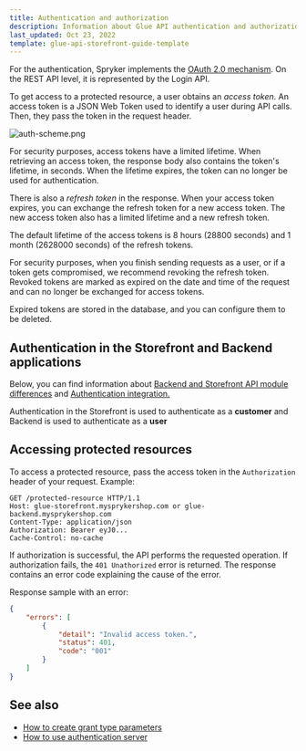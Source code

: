 ```yaml
---
title: Authentication and authorization
description: Information about Glue API authentication and authorization.
last_updated: Oct 23, 2022
template: glue-api-storefront-guide-template
---
```


For the authentication, Spryker implements the [OAuth 2.0 mechanism](https://tools.ietf.org/html/rfc6749). On the REST API level, it is represented by the Login API.

To get access to a protected resource, a user obtains an *access token*. An access token is a JSON Web Token used to identify a user during API calls. Then, they pass the token in the request header.

![auth-scheme.png](https://spryker.s3.eu-central-1.amazonaws.com/docs/Glue+API/Glue+API+Storefront+Guides/Authentication+and+Authorization/auth-scheme+%281%29.png)

For security purposes, access tokens have a limited lifetime. When retrieving an access token, the response body also contains the token's lifetime, in seconds. When the lifetime expires, the token can no longer be used for authentication.

There is also a *refresh token* in the response. When your access token expires, you can exchange the refresh token for a new access token.  The new access token also has a limited lifetime and a new refresh token.

The default lifetime of the access tokens is 8 hours (28800 seconds) and 1 month (2628000 seconds) of the refresh tokens.

For security purposes, when you finish sending requests as a user, or if a token gets compromised, we recommend revoking the refresh token. Revoked tokens are marked as expired on the date and time of the request and can no longer be exchanged for access tokens.

Expired tokens are stored in the database, and you can configure them to be deleted.

## Authentication in the Storefront and Backend applications

Below, you can find information about [Backend and Storefront API module differences](/docs/scos/dev/glue-api-guides/{{page.version}}/glue-backend-api/how-to-guides/backend-and-storefront-api-module-differences.html) and [Authentication integration.](/docs/scos/dev/feature-integration-guides/{{page.version}}/glue-api/glue-backend-api/glue-api-authentication-integration.html)

Authentication in the Storefront is used to authenticate as a **customer** and Backend is used to authenticate as a **user**

## Accessing protected resources

To access a protected resource, pass the access token in the `Authorization` header of your request. Example:

```
GET /protected-resource HTTP/1.1
Host: glue-storefront.mysprykershop.com or glue-backend.mysprykershop.com
Content-Type: application/json
Authorization: Bearer eyJ0...
Cache-Control: no-cache
```

If authorization is successful, the API performs the requested operation. If authorization fails, the `401 Unathorized` error is returned. The response contains an error code explaining the cause of the error.

Response sample with an error:

```json
{
    "errors": [
        {
            "detail": "Invalid access token.",
            "status": 401,
            "code": "001"
        }
    ]
}
```

## See also

* [How to create grant type parameters](/docs/scos/dev/glue-api-guides/{{page.version}}/glue-backend-api/how-to-guides/create-grant-type-parameters.html)
* [How to use authentication server](/docs/scos/dev/glue-api-guides/{{page.version}}/glue-backend-api/how-to-guides/using-authentication-server.html)


